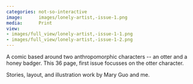 ```yaml
---
categories: not-so-interactive
image:      images/lonely-artist,-issue-1.png
media:      Print
view:
- images/full_view/lonely-artist,-issue-1-1.png
- images/full_view/lonely-artist,-issue-1-2.png
---
```

A comic based around two anthropomorphic characters -- an otter and a honey
badger. This 36 page, first issue focusses on the otter character.

Stories, layout, and illustration work by Mary Guo and me.
